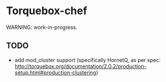 
# Torquebox-chef

WARNING: work-in-progress.

## TODO

* add mod_cluster support (specifically HornetQ, as per spec: http://torquebox.org/documentation/2.0.2/production-setup.html#production-clustering)